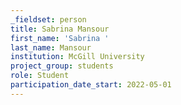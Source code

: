```yaml
---
_fieldset: person
title: Sabrina Mansour
first_name: 'Sabrina '
last_name: Mansour
institution: McGill University
project_group: students
role: Student
participation_date_start: 2022-05-01
---
```

